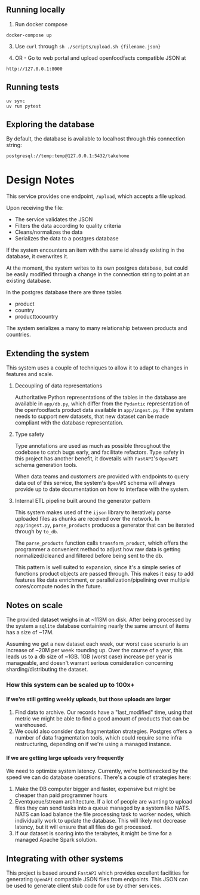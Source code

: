 ## Running locally

1. Run docker compose
```
docker-compose up
```
3. Use `curl` through `sh ./scripts/upload.sh {filename.json}` 

2. OR - Go to web portal and upload openfoodfacts compatible JSON at 
```
http://127.0.0.1:8000
```

## Running tests
```
uv sync
uv run pytest
```
## Exploring the database

By default, the database is available to localhost through this connection string:
```
postgresql://temp:temp@127.0.0.1:5432/takehome
```

# Design Notes

This service provides one endpoint, `/upload`, which accepts a file upload. 

Upon receiving the file: 
- The service validates the JSON
- Filters the data according to quality criteria
- Cleans/normalizes the data
- Serializes the data to a postgres database

If the system encounters an item with the same id already existing in the
database, it overwrites it.

At the moment, the system writes to its own postgres database, but could
be easily modified through a change in the connection string to point
at an existing database.

In the postgres database there are three tables
- product
- country
- producttocountry

The system serializes a many to many relationship between products and countries.

## Extending the system

This system uses a couple of techniques to allow it to adapt to changes in features
and scale.

1. Decoupling of data representations

    Authoritative Python representations of the tables in the database are
    available in `app/db.py`, which differ from the `Pydantic` representation
    of the openfoodfacts product data available in `app/ingest.py`. If the system
    needs to support new datasets, that new dataset can be made compliant
    with the database representation.

2. Type safety

    Type annotations are used as much as possible throughout the codebase to
    catch bugs early, and facilitate refactors. Type safety in this project has
    another benefit, it dovetails with `FastAPI`'s `OpenAPI` schema
    generation tools.

    When data teams and customers are provided with endpoints to
    query data out of this service, the system's `OpenAPI` schema will always provide
    up to date documentation on how to interface with the system.

3. Internal ETL pipeline built around the generator pattern

    This system makes used of the `ijson` library to iteratively parse
    uploaded files as chunks are received over the network. In `app/ingest.py`,
    `parse_products` produces a generator that can be iterated through by
    `to_db`.

    The `parse_products` function calls `transform_product`, which offers
    the programmer a convenient method to adjust how raw data is getting
    normalized/cleaned and filtered before being sent to the db.

    This pattern is well suited to expansion, since it's a simple series of
    functions product objects are passed through. This makes it easy to
    add features like data enrichment, or parallelization/pipelining 
    over multiple cores/compute nodes in the future.

## Notes on scale

The provided dataset weighs in at ~113M on disk. After being processed
by the system a `sqlite` database containing nearly the same amount of items
has a size of ~17M.

Assuming we get a new dataset each week, our worst case scenario is an increase
of ~20M per week rounding up. Over the course of a year, this leads us to a db
size of ~1GB. 1GB (worst case) increase per year is manageable, 
and doesn't warrant serious consideration concerning sharding/distributing 
the dataset.

### How this system can be scaled up to 100x+

#### If we're still getting weekly uploads, but those uploads are larger

1. Find data to archive. Our records have a "last_modified" time, using that metric
we might be able to find a good amount of products that can be warehoused.
2. We could also consider data fragmentation strategies. Postgres offers
a number of data fragmentation tools, which could require some infra restructuring,
depending on if we're using a managed instance.

#### If we are getting large uploads very frequently

We need to optimize system latency. Currently, we're bottlenecked by the speed
we can do database operations. There's a couple of strategies here:

1. Make the DB computer bigger and faster, expensive but might be cheaper than paid programmer hours
2. Eventqueue/stream architecture. If a lot of people are wanting to upload files
they can send tasks into a queue managed by a system like NATS. NATS can load balance
the file processing task to worker nodes, which individually work to update the database.
This will likely not decrease latency, but it will ensure that all files do get processed.
3. If our dataset is soaring into the terabytes, it might be time for a managed Apache Spark solution.

## Integrating with other systems

This project is based around `FastAPI` which provides excellent facilities for generating `OpenAPI` compatible JSON files from endpoints.
This JSON can be used to generate client stub code for use by other services. 
